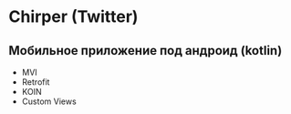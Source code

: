 # Chirper (Twitter)

## Мобильное приложение под андроид (kotlin)

- MVI
- Retrofit
- KOIN
- Custom Views
